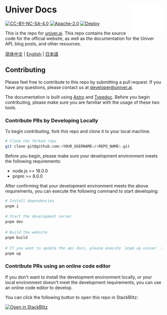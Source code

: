 # Univer Docs <picture><source media="(prefers-color-scheme: dark)" srcset="./src/assets/logo-light.svg"><source media="(prefers-color-scheme: light)" srcset="./src/assets/logo-dark.svg"><img align="right" valign="center" height="100" src="./src/assets/logo-light.svg" alt="Univer Logo" /></picture>

[![CC-BY-NC-SA-4.0](https://img.shields.io/badge/license-CC--BY--NC--SA--4.0-blue)](https://creativecommons.org/licenses/by-nc-sa/4.0/deed.en)
[![Apache-2.0](https://img.shields.io/badge/license-Apache--2.0-blue)](https://www.apache.org/licenses/LICENSE-2.0)
[![Deploy](https://github.com/dream-num/docs/actions/workflows/deploy.yml/badge.svg)](https://github.com/dream-num/docs/actions/workflows/deploy.yml)

This is the repo for [univer.ai](https://univer.ai). This repo contains the source code for the official website, as well as the documentation for the Univer API, blog posts, and other resources.

[简体中文](https://univer.ai) | [English](https://univer.ai/en-us) | [日本語](https://univer.ai/ja-jp)

## Contributing

Please feel free to contribute to this repo by submitting a pull request. If you have any questions, please contact us at [developer@univer.ai](mailto:developer@univer.ai).

The documentation is built using [Astro](https://astro.build) and [Typedoc](https://typedoc.org). Before you begin contributing, please make sure you are familiar with the usage of these two tools.

### Contribute PRs by Developing Locally

To begin contributing, fork this repo and clone it to your local machine.

```bash
# Clone the forked repo
git clone git@github.com:<YOUR_USERNAME>/<REPO_NAME>.git
```

Before you begin, please make sure your development environment meets the following requirements:

- node.js >= 18.0.0
- pnpm >= 8.0.0

After confirming that your development environment meets the above requirements, you can execute the following command to start developing:

```bash
# Install dependencies
pnpm i

# Start the development server
pnpm dev

# Build the website
pnpm build

# If you want to update the api docs, please execute `pnpm up univer` to update the univer version.
pnpm up
```

### Contribute PRs using an online code editor

If you don't want to install the development environment locally, or your local environment doesn't meet the development requirements, you can use an online code editor to develop.

You can click the following button to open this repo in StackBlitz:

[![Open in StackBlitz](https://developer.stackblitz.com/img/open_in_stackblitz.svg)](https://stackblitz.com/github/dream-num/docs)
